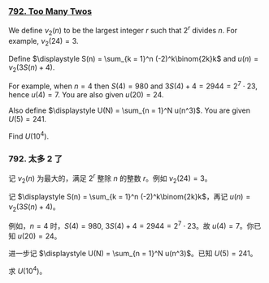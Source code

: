 ### [792. Too Many Twos](https://pe.xiaoyaowudi.com/problem=792)

We define $\nu_2(n)$ to be the largest integer $r$ such that $2^r$ divides $n$. For example, $\nu_2(24) = 3$.

Define $\displaystyle S(n)  = \sum_{k = 1}^n (-2)^k\binom{2k}k$ and $u(n) = \nu_2\Big(3S(n)+4\Big)$.

For example, when $n = 4$ then $S(4) = 980$ and $3S(4) + 4 = 2944 = 2^7 \cdot 23$, hence $u(4) = 7$.
You are also given $u(20) = 24$.

Also define $\displaystyle U(N) = \sum_{n = 1}^N u(n^3)$. You are given $U(5) = 241$.

Find $U(10^4)$.

### 792. 太多 2 了

记 $\nu_2(n)$ 为最大的，满足 $2^r$ 整除 $n$ 的整数 $r$。例如 $\nu_2(24) = 3$。

记 $\displaystyle S(n)  = \sum_{k = 1}^n (-2)^k\binom{2k}k$，再记 $u(n) = \nu_2\Big(3S(n)+4\Big)$。

例如，$n = 4$ 时，$S(4) = 980$, $3S(4) + 4 = 2944 = 2^7 \cdot 23$。故 $u(4) = 7$。你已知 $u(20) = 24$。

进一步记 $\displaystyle U(N) = \sum_{n = 1}^N u(n^3)$。已知 $U(5) = 241$。

求 $U(10^4)$。
